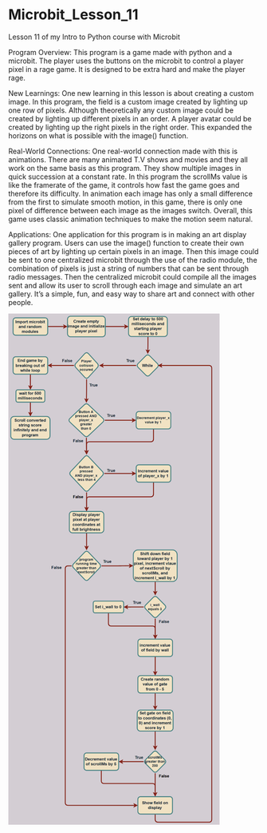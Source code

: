 # Microbit_Lesson_11
Lesson 11 of my Intro to Python course with Microbit

Program Overview: This program is a game made with python and a microbit. The player uses the buttons on the microbit to control a player pixel in a rage game. It is designed to be extra hard and make the player rage.

New Learnings: One new learning in this lesson is about creating a custom image. In this program, the field is a custom image created by lighting up one row of pixels. Although theoretically any custom image could be created by lighting up different pixels in an order. A player avatar could be created by lighting up the right pixels in the right order. This expanded the horizons on what is possible with the image() function.

Real-World Connections: One real-world connection made with this is animations. There are many animated T.V shows and movies and they all work on the same basis as this program. They show multiple images in quick succession at a constant rate. In this program the scrollMs value is like the framerate of the game, it controls how fast the game goes and therefore its difficulty. In animation each image has only a small difference from the first to simulate smooth motion, in this game, there is only one pixel of difference between each image as the images switch. Overall, this game uses classic animation techniques to make the motion seem natural.

Applications: One application for this program is in making an art display gallery program. Users can use the image() function to create their own pieces of art by lighting up certain pixels in an image. Then this image could be sent to one centralized microbit through the use of the radio module, the combination of pixels is just a string of numbers that can be sent through radio messages. Then the centralized microbit could compile all the images sent and allow its user to scroll through each image and simulate an art gallery. It’s a simple, fun, and easy way to share art and connect with other people.

![Image](Flowchart.jpg)